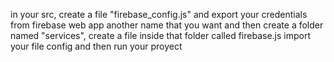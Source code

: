 in your src, create a file "firebase_config.js" and export your credentials from firebase web app
another name that you want and then create a folder named "services", create
a file inside that folder called firebase.js import your file config and then run your proyect
